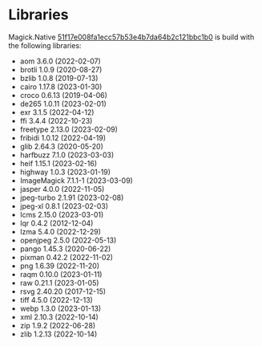 # Libraries
Magick.Native [51f17e008fa1ecc57b53e4b7da64b2c121bbc1b0](https://github.com/dlemstra/Magick.Native/commit/51f17e008fa1ecc57b53e4b7da64b2c121bbc1b0) is build with the following libraries:

- aom 3.6.0 (2022-02-07)
- brotli 1.0.9 (2020-08-27)
- bzlib 1.0.8 (2019-07-13)
- cairo 1.17.8 (2023-01-30)
- croco 0.6.13 (2019-04-06)
- de265 1.0.11 (2023-02-01)
- exr 3.1.5 (2022-04-12)
- ffi 3.4.4 (2022-10-23)
- freetype 2.13.0 (2023-02-09)
- fribidi 1.0.12 (2022-04-19)
- glib 2.64.3 (2020-05-20)
- harfbuzz 7.1.0 (2023-03-03)
- heif 1.15.1 (2023-02-16)
- highway 1.0.3 (2023-01-19)
- ImageMagick 7.1.1-1 (2023-03-09)
- jasper 4.0.0 (2022-11-05)
- jpeg-turbo 2.1.91 (2023-02-08)
- jpeg-xl 0.8.1 (2023-02-03)
- lcms 2.15.0 (2023-03-01)
- lqr 0.4.2 (2012-12-04)
- lzma 5.4.0 (2022-12-29)
- openjpeg 2.5.0 (2022-05-13)
- pango 1.45.3 (2020-06-22)
- pixman 0.42.2 (2022-11-02)
- png 1.6.39 (2022-11-20)
- raqm 0.10.0 (2023-01-11)
- raw 0.21.1 (2023-01-05)
- rsvg 2.40.20 (2017-12-15)
- tiff 4.5.0 (2022-12-13)
- webp 1.3.0 (2023-01-13)
- xml 2.10.3 (2022-10-14)
- zip 1.9.2 (2022-06-28)
- zlib 1.2.13 (2022-10-14)
